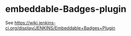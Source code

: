 embeddable-Badges-plugin
==============================

See https://wiki.jenkins-ci.org/display/JENKINS/Embeddable+Badges+Plugin
